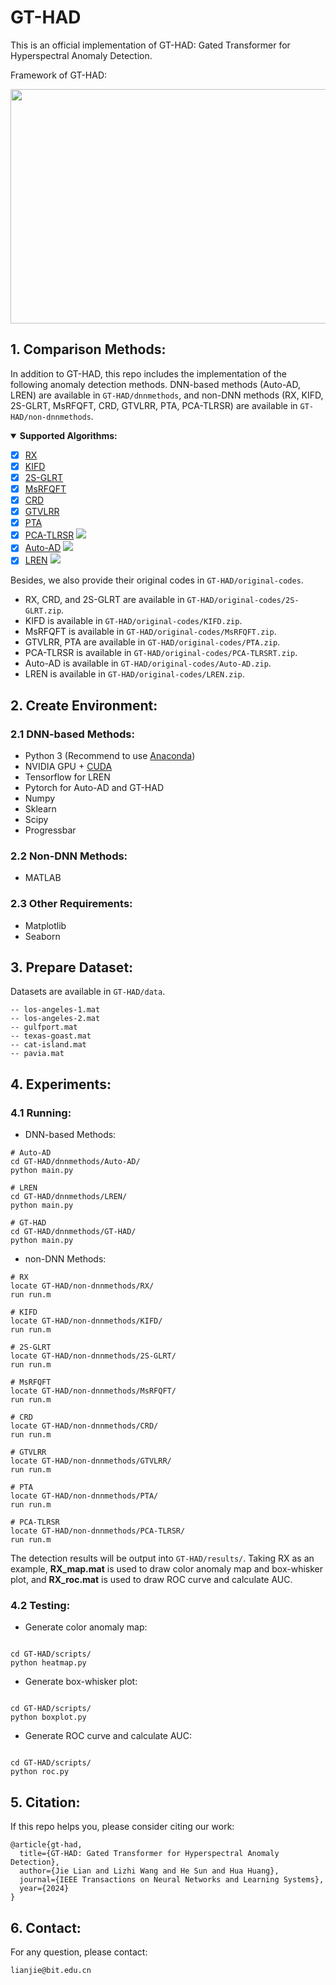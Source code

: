 # GT-HAD

This is an official implementation of GT-HAD: Gated Transformer for Hyperspectral Anomaly Detection.

Framework of GT-HAD:

<img src="framework.png" width=600 height=375>

## 1. Comparison Methods:

In addition to GT-HAD, this repo includes the implementation of the following anomaly detection methods. DNN-based methods (Auto-AD, LREN) are available in `GT-HAD/dnnmethods`, and non-DNN methods (RX, KIFD, 2S-GLRT, MsRFQFT, CRD, GTVLRR, PTA, PCA-TLRSR) are available in `GT-HAD/non-dnnmethods`.

<details open>
<summary><b>Supported Algorithms:</b></summary>

* [x] [RX](https://ieeexplore.ieee.org/stamp/stamp.jsp?tp=&arnumber=60107)
* [x] [KIFD](https://ieeexplore.ieee.org/stamp/stamp.jsp?tp=&arnumber=8833502)
* [x] [2S-GLRT](https://ieeexplore.ieee.org/stamp/stamp.jsp?tp=&arnumber=9404853)
* [x] [MsRFQFT](https://ieeexplore.ieee.org/stamp/stamp.jsp?tp=&arnumber=10034420)
* [x] [CRD](https://ieeexplore.ieee.org/stamp/stamp.jsp?tp=&arnumber=6876207)
* [x] [GTVLRR](https://ieeexplore.ieee.org/stamp/stamp.jsp?tp=&arnumber=8833518)
* [x] [PTA](https://ieeexplore.ieee.org/stamp/stamp.jsp?tp=&arnumber=9288702) 
* [x] [PCA-TLRSR](https://ieeexplore.ieee.org/stamp/stamp.jsp?tp=&arnumber=9781337)  [![](https://img.shields.io/badge/-Github-blue)](https://github.com/MinghuaWang123/PCA-TLRSR)
* [x] [Auto-AD](https://ieeexplore.ieee.org/stamp/stamp.jsp?tp=&arnumber=9382262) [![](https://img.shields.io/badge/-Github-blue)](https://github.com/RSIDEA-WHU2020/Auto-AD)
* [x] [LREN](https://ojs.aaai.org/index.php/AAAI/article/view/16536)  [![](https://img.shields.io/badge/-Github-blue)](https://github.com/xdjiangkai/LREN)

</details>
  
Besides, we also provide their original codes in `GT-HAD/original-codes`.
- RX, CRD, and 2S-GLRT are available in `GT-HAD/original-codes/2S-GLRT.zip`. 
- KIFD is available in `GT-HAD/original-codes/KIFD.zip`.
- MsRFQFT is available in `GT-HAD/original-codes/MsRFQFT.zip`.
- GTVLRR, PTA are available in `GT-HAD/original-codes/PTA.zip`.
- PCA-TLRSR is available in `GT-HAD/original-codes/PCA-TLRSRT.zip`.
- Auto-AD is available in `GT-HAD/original-codes/Auto-AD.zip`.
- LREN is available in `GT-HAD/original-codes/LREN.zip`.

## 2. Create Environment:
### 2.1 DNN-based Methods:

- Python 3 (Recommend to use [Anaconda](https://www.anaconda.com/download/#linux))
- NVIDIA GPU + [CUDA](https://developer.nvidia.com/cuda-downloads)
- Tensorflow for LREN
- Pytorch for Auto-AD and GT-HAD
- Numpy
- Sklearn
- Scipy
- Progressbar

### 2.2 Non-DNN Methods:

- MATLAB

### 2.3 Other Requirements:

- Matplotlib
- Seaborn

## 3. Prepare Dataset:

Datasets are available in `GT-HAD/data`.
```shell
-- los-angeles-1.mat
-- los-angeles-2.mat
-- gulfport.mat
-- texas-goast.mat
-- cat-island.mat
-- pavia.mat

```


## 4. Experiments:
### 4.1 Running: 

- DNN-based Methods:

```shell
# Auto-AD
cd GT-HAD/dnnmethods/Auto-AD/
python main.py 

# LREN
cd GT-HAD/dnnmethods/LREN/
python main.py 

# GT-HAD
cd GT-HAD/dnnmethods/GT-HAD/
python main.py 
```

- non-DNN Methods:

```shell
# RX
locate GT-HAD/non-dnnmethods/RX/
run run.m 

# KIFD
locate GT-HAD/non-dnnmethods/KIFD/
run run.m 

# 2S-GLRT
locate GT-HAD/non-dnnmethods/2S-GLRT/
run run.m 

# MsRFQFT
locate GT-HAD/non-dnnmethods/MsRFQFT/
run run.m

# CRD
locate GT-HAD/non-dnnmethods/CRD/
run run.m

# GTVLRR
locate GT-HAD/non-dnnmethods/GTVLRR/
run run.m

# PTA
locate GT-HAD/non-dnnmethods/PTA/
run run.m

# PCA-TLRSR
locate GT-HAD/non-dnnmethods/PCA-TLRSR/
run run.m
```

The detection results will be output into `GT-HAD/results/`. Taking RX as an example, **RX_map.mat** is used to draw color anomaly map and box-whisker plot, and **RX_roc.mat** is used to draw ROC curve and calculate AUC.

### 4.2 Testing:

- Generate color anomaly map:

```shell

cd GT-HAD/scripts/
python heatmap.py

```

- Generate box-whisker plot:

```shell

cd GT-HAD/scripts/
python boxplot.py

```

- Generate ROC curve and calculate AUC:

```shell

cd GT-HAD/scripts/
python roc.py

```

## 5. Citation:

If this repo helps you, please consider citing our work:

```
@article{gt-had,
  title={GT-HAD: Gated Transformer for Hyperspectral Anomaly Detection},
  author={Jie Lian and Lizhi Wang and He Sun and Hua Huang},
  journal={IEEE Transactions on Neural Networks and Learning Systems},
  year={2024}
}
```

## 6. Contact:

For any question, please contact:

```
lianjie@bit.edu.cn
```
